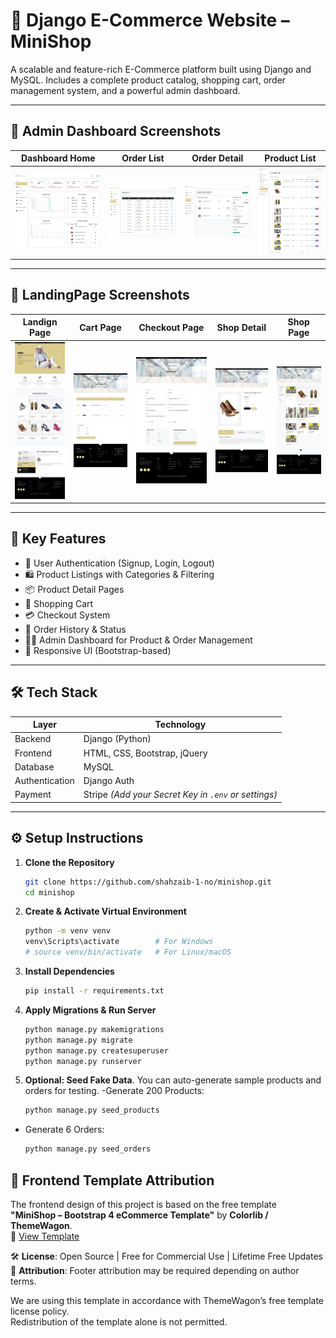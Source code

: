 # 🛒 Django E-Commerce Website – MiniShop

A scalable and feature-rich E-Commerce platform built using Django and MySQL. Includes a complete product catalog, shopping cart, order management system, and a powerful admin dashboard.

---

## 📸 Admin Dashboard Screenshots

| Dashboard Home | Order List | Order Detail | Product List |
|:--------------:|:----------:|:------------:|:------------:|
| ![Home](https://github.com/shahzaib-1-no/minishop/blob/8d53d3d9a8e04636c3ac9efc1481eac87f2bfae0/minishop_images/dashboard_home.png) | ![Orders](https://github.com/shahzaib-1-no/minishop/blob/8d53d3d9a8e04636c3ac9efc1481eac87f2bfae0/minishop_images/order_list_dashboard.png) | ![Detail](https://github.com/shahzaib-1-no/minishop/blob/8d53d3d9a8e04636c3ac9efc1481eac87f2bfae0/minishop_images/order_detail_dashboard.png) | ![Products](https://github.com/shahzaib-1-no/minishop/blob/8d53d3d9a8e04636c3ac9efc1481eac87f2bfae0/minishop_images/product_list_dashboard.png) |

---

## 📸 LandingPage Screenshots

| Landign Page | Cart Page | Checkout Page | Shop Detail | Shop Page |
|:------------:|:---------:|:-------------:|:-----------:|:---------:|
| ![Landing Page](https://github.com/shahzaib-1-no/minishop/blob/8d53d3d9a8e04636c3ac9efc1481eac87f2bfae0/minishop_images/landing_page.png) | ![Cart Page](https://github.com/shahzaib-1-no/minishop/blob/8d53d3d9a8e04636c3ac9efc1481eac87f2bfae0/minishop_images/cart_page.png) | ![Checkout Page](https://github.com/shahzaib-1-no/minishop/blob/8d53d3d9a8e04636c3ac9efc1481eac87f2bfae0/minishop_images/checkout_page.png) | ![Shop Detail ](https://github.com/shahzaib-1-no/minishop/blob/8d53d3d9a8e04636c3ac9efc1481eac87f2bfae0/minishop_images/shop_detail_page.png) | ![Shop Page](https://github.com/shahzaib-1-no/minishop/blob/8d53d3d9a8e04636c3ac9efc1481eac87f2bfae0/minishop_images/shop_page.png) |

---
## 🚀 Key Features

- 🔐 User Authentication (Signup, Login, Logout)
- 🛍️ Product Listings with Categories & Filtering
- 📦 Product Detail Pages
- 🛒 Shopping Cart
- 💳 Checkout System
- 📜 Order History & Status
- 🧑‍💼 Admin Dashboard for Product & Order Management
- 📱 Responsive UI (Bootstrap-based)

---

## 🛠️ Tech Stack

| Layer       | Technology                   |
|-------------|-------------------------------|
| Backend     | Django (Python)              |
| Frontend    | HTML, CSS, Bootstrap, jQuery |
| Database    | MySQL                        |
| Authentication | Django Auth              |
| Payment     | Stripe *(Add your Secret Key in `.env` or settings)*

---

## ⚙️ Setup Instructions

1. **Clone the Repository**
   ```bash
   git clone https://github.com/shahzaib-1-no/minishop.git
   cd minishop
2. **Create & Activate Virtual Environment**
   ```bash
   python -m venv venv
   venv\Scripts\activate        # For Windows
   # source venv/bin/activate   # For Linux/macOS
3. **Install Dependencies**
   ```bash
   pip install -r requirements.txt
4. **Apply Migrations & Run Server**
   ```bash
   python manage.py makemigrations
   python manage.py migrate
   python manage.py createsuperuser
   python manage.py runserver
5. **Optional: Seed Fake Data**.
You can auto-generate sample products and orders for testing.
-Generate 200 Products:
   ```bash
   python manage.py seed_products
- Generate 6 Orders:
  ```bash
  python manage.py seed_orders
## 🧾 Frontend Template Attribution
The frontend design of this project is based on the free template  
**"MiniShop – Bootstrap 4 eCommerce Template"** by **Colorlib / ThemeWagon**.  
🔗 [View Template](https://themewagon.com/themes/free-bootstrap-4-html5-responsive-ecommerce-website-template-minishop/)

🛠️ **License**: Open Source | Free for Commercial Use | Lifetime Free Updates  
📌 **Attribution**: Footer attribution may be required depending on author terms.

We are using this template in accordance with ThemeWagon’s free template license policy.  
Redistribution of the template alone is not permitted.
